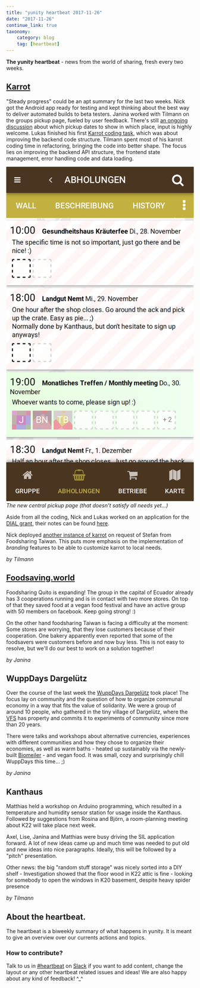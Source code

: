 ```yaml
---
title: "yunity heartbeat 2017-11-26"
date: "2017-11-26"
continue_link: true
taxonomy:
    category: blog
    tag: [heartbeat]
---
```


**The yunity heartbeat** - news from the world of sharing, fresh every two weeks.

## [Karrot](https://karrot.world)

"Steady progress" could be an apt summary for the last two weeks. Nick got the Android app ready for testing and kept thinking about the best way to deliver automated builds to beta testers. Janina worked with Tilmann on the groups pickup page, fueled by user feedback. There's still [an ongoing discussion](https://github.com/yunity/karrot-frontend/issues/741) about which pickup dates to show in which place, input is highly welcome. Lukas finished his first [Karrot coding task](https://github.com/yunity/karrot-backend/issues/368), which was about improving the backend code structure. Tilmann spent most of his karrot coding time in refactoring, bringing the code into better shape. The focus lies on improving the backend API structure, the frontend state management, error handling code and data loading.

![](karrot-pickups.png)
_The new central pickup page (that doesn't satisfy all needs yet...)_

Aside from all the coding, Nick and Lukas worked on an application for the [DIAL grant](http://www.osc.dial.community/), their notes can be found [here](https://pad.disroot.org/p/dial-funding-application).

Nick deployed [another instance of karrot](https://tw.foodsaving.world) on request of Stefan from Foodsharing Taiwan. This puts more emphasis on the implementation of _branding_ features to be able to customize karrot to local needs.

_by Tilmann_


## [Foodsaving.world](https://foodsaving.world)

Foodsharing Quito is expanding! The group in the capital of Ecuador already has 3 cooperations running and is in contact with two more stores. On top of that they saved food at a vegan food festival and have an active group with 50 members on facebook. Keep going strong! :)

On the other hand foodsharing Taiwan is facing a difficulty at the moment: Some stores are worrying, that they lose customers because of their cooperation. One bakery apparently even reported that some of the foodsavers were customers before and now buy less. This is not easy to resolve, but we'll do our best to work on a solution together!

_by Janina_

## WuppDays Dargelütz

Over the course of the last week the [WuppDays Dargelütz](http://dargeluetz.weebly.com/solidarity-economy-wuppdays.html) took place! The focus lay on community and the question of how to organize communal economy in a way that fits the value of solidarity. We were a group of around 10 people, who gathered in the tiny village of Dargelütz, where the [VFS](http://dargeluetz.weebly.com/der-vfs-ev.html) has property and commits it to experiments of community since more than 20 years.

There were talks and workshops about alternative currencies, experiences with different communities and how they chose to organize their economies, as well as warm baths - heated up sustainably via the newly-built [Biomeiler](https://de.wikipedia.org/wiki/Biomeiler) - and vegan food. It was small, cozy and surprisingly chill WuppDays this time... ;)

_by Janina_

## Kanthaus

Matthias held a workshop on Arduino programming, which resulted in a temperature and humidity sensor station for usage inside the Kanthaus. Followed by suggestions from Rosina and Björn, a room-planning meeting about K22 will take place next week.

Axel, Lise, Janina and Matthias were busy driving the SIL application forward. A lot of new ideas came up and much time was needed to put old and new ideas into nice paragraphs. Ideally, this will be followed by a "pitch" presentation.

Other news: the big "random stuff storage" was nicely sorted into a DIY shelf - Investigation showed that the floor wood in K22 attic is fine - looking for somebody to open the windows in K20 basement, despite heavy spider presence

_by Tilmann_

## About the heartbeat.
The heartbeat is a biweekly summary of what happens in yunity. It is meant to give an overview over our currents actions and topics.

### How to contribute?
Talk to us in [#heartbeat](https://yunity.slack.com/messages/heartbeat/) on [Slack](https://slackin.yunity.org) if you want to add content, change the layout or any other heartbeat related issues and ideas! We are also happy about any kind of feedback! ^_^

